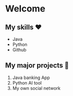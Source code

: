 
# Welcome

## My skills ❤️
- Java
- Python
- Github

## My major projects 💼
1. Java banking App
2. Python AI tool
3. My own social network
   
